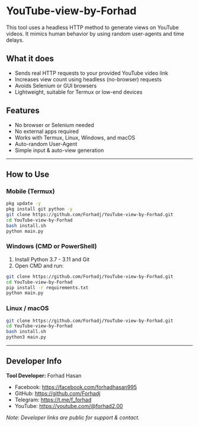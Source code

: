 # YouTube-view-by-Forhad

This tool uses a headless HTTP method to generate views on YouTube videos. It mimics human behavior by using random user-agents and time delays.

## What it does
- Sends real HTTP requests to your provided YouTube video link
- Increases view count using headless (no-browser) requests
- Avoids Selenium or GUI browsers
- Lightweight, suitable for Termux or low-end devices

## Features
- No browser or Selenium needed
- No external apps required
- Works with Termux, Linux, Windows, and macOS
- Auto-random User-Agent
- Simple input & auto-view generation

---

## How to Use

### Mobile (Termux)
```bash
pkg update -y
pkg install git python -y
git clone https://github.com/Forhadj/YouTube-view-by-Forhad.git
cd YouTube-view-by-Forhad
bash install.sh
python main.py
```

### Windows (CMD or PowerShell)
1. Install Python 3.7 - 3.11 and Git
2. Open CMD and run:
```bash
git clone https://github.com/Forhadj/YouTube-view-by-Forhad.git
cd YouTube-view-by-Forhad
pip install -r requirements.txt
python main.py
```

### Linux / macOS
```bash
git clone https://github.com/Forhadj/YouTube-view-by-Forhad.git
cd YouTube-view-by-Forhad
bash install.sh
python3 main.py
```

---

## Developer Info

**Tool Developer:** Forhad Hasan

- Facebook: https://facebook.com/forhadhasan995
- GitHub: https://github.com/Forhadj
- Telegram: https://t.me/f_forhad
- YouTube: https://youtube.com/@forhad2.00

*Note: Developer links are public for support & contact.*
